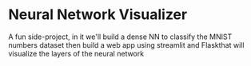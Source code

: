 # Neural Network Visualizer
A fun side-project, in it we'll build a dense NN to classify the MNIST numbers dataset then build a web app using streamlit 
and Flaskthat will visualize the layers of the neural network